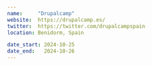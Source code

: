 ```yaml
---
name:     "Drupalcamp"
website:  https://drupalcamp.es/
twitter:  https://twitter.com/drupalcampspain
location: Benidorm, Spain

date_start: 2024-10-25
date_end:   2024-10-26
---
```

